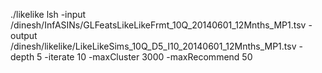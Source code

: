 ./likelike lsh -input /dinesh/InfASINs/GLFeatsLikeLikeFrmt_10Q_20140601_12Mnths_MP1.tsv -output /dinesh/likelike/LikeLikeSims_10Q_D5_I10_20140601_12Mnths_MP1.tsv -depth 5 -iterate 10 -maxCluster 3000 -maxRecommend 50
